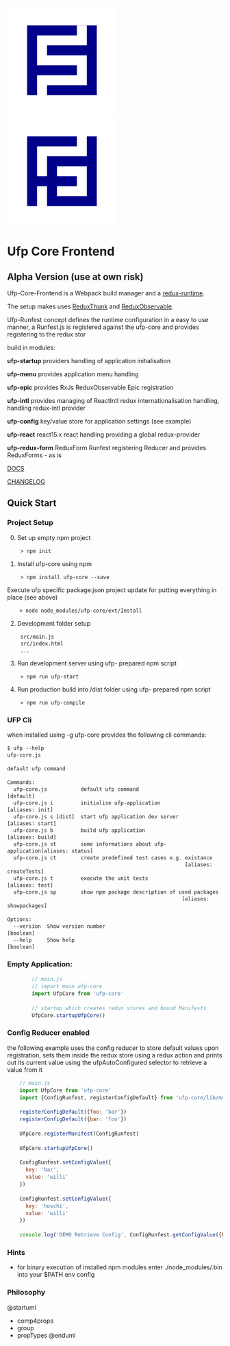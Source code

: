 

![UFP Logo Anim](docs/img/froso.svg "UFP Logo Anim") ![UFP Logo Anim](docs/img/ufp.svg "UFP Logo Anim")

# Ufp Core Frontend

## Alpha Version (use at own risk)

Ufp-Core-Frontend is a Webpack build manager and a [redux-runtime](https://github.com/reactjs/redux). 

The setup makes uses [ReduxThunk](https://github.com/gaearon/redux-thunk) and [ReduxObservable](https://github.com/redux-observable/redux-observable).
  
Ufp-Runfest concept defines the runtime configuration in a easy to use manner, a Runfest.js is registered
against the ufp-core and provides registering to the redux stor

build in modules:

**ufp-startup** providers handling of application initialisation

**ufp-menu** provides application menu handling

**ufp-epic** provides RxJs ReduxObservable Epic registration

**ufp-intl** provides managing of ReactIntl redux internationalisation handling, handling redux-intl provider

**ufp-config** key/value store for application settings (see example)

**ufp-react** react15.x react handling providing a global redux-provider

**ufp-redux-form** ReduxForm Runfest registering Reducer and provides ReduxForms - as is

[DOCS](docs/README.md)

[CHANGELOG](CHANGELOG.md)

## Quick Start

### Project Setup

0. Set up empty npm project

        > npm init

1. Install ufp-core using npm

        > npm install ufp-core --save
    
Execute ufp specific package.json project update for putting everything in place (see above)

        > node node_modules/ufp-core/ext/Install

2. Development folder setup

        src/main.js
        src/index.html
        ...
    
3. Run development server using ufp- prepared npm script

        > npm run ufp-start
    
3. Run production build into /dist folder using ufp- prepared npm script

        > npm run ufp-compile


### UFP Cli

when installed using -g ufp-core provides the following cli commands:

	$ ufp --help
	ufp-core.js
	
	default ufp command
	
	Commands:
	  ufp-core.js           default ufp command                            [default]
	  ufp-core.js i         initialise ufp-application               [aliases: init]
	  ufp-core.js s [dist]  start ufp application dev server        [aliases: start]
	  ufp-core.js b         build ufp application                   [aliases: build]
	  ufp-core.js st        some informations about ufp-application[aliases: status]
	  ufp-core.js ct        create predefined test cases e.g. existance
															  [aliases: createTests]
	  ufp-core.js t         execute the unit tests                   [aliases: test]
	  ufp-core.js sp        show npm package description of used packages
															 [aliases: showpackages]
	
	Options:
	  --version  Show version number                                       [boolean]
	  --help     Show help                                                 [boolean]
	



### Empty Application:
```javascript
        // main.js
        // import main ufp-core 
        import UfpCore from 'ufp-core'
        
        // startup which creates redux stores and bound Manifests
        UfpCore.startupUfpCore()
```
### Config Reducer enabled

the following example uses the config reducer to store default values upon registration,
sets them inside the redux store using a redux action and prints out its current value 
using the ufpAutoConfigured selector to retrieve a value from it

```javascript 
    // main.js
    import UfpCore from 'ufp-core'
    import {ConfigRunfest, registerConfigDefault} from 'ufp-core/lib/modules/config'

    registerConfigDefault({foo: 'bar'})
    registerConfigDefault({bar: 'foo'})

    UfpCore.registerManifest(ConfigRunfest)

    UfpCore.startupUfpCore()
    
    ConfigRunfest.setConfigValue({
      key: 'bar',
      value: 'willi'
    })
    
    ConfigRunfest.setConfigValue({
      key: 'hoschi',
      value: 'willi'
    })
    
    console.log('DEMO Retrieve Config', ConfigRunfest.getConfigValue({key: 'bar'}))
```

### Hints

* for binary execution of installed npm modules enter ./node_modules/.bin into your $PATH env config



### Philosophy
@startuml 


- comp4props          
- group
- propTypes
@enduml
